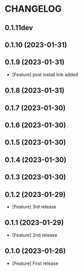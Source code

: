 # CHANGELOG

## 0.1.11dev

## 0.1.10 (2023-01-31)

## 0.1.9 (2023-01-31)

- [Feature] post install link added

## 0.1.8 (2023-01-31)

## 0.1.7 (2023-01-30)

## 0.1.6 (2023-01-30)

## 0.1.5 (2023-01-30)

## 0.1.4 (2023-01-30)

## 0.1.3 (2023-01-30)

## 0.1.2 (2023-01-29)

- [Feature] 3rd release

## 0.1.1 (2023-01-29)

- [Feature] 2nd release

## 0.1.0 (2023-01-26)

- [Feature] First release
